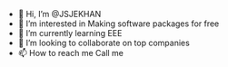 - 👋 Hi, I’m @JSJEKHAN
- 👀 I’m interested in Making software packages for free  
- 🌱 I’m currently learning EEE
- 💞️ I’m looking to collaborate on top companies
- 📫 How to reach me Call me 

<!---
JSJEKHAN/JSJEKHAN is a ✨ special ✨ repository because its `README.md` (this file) appears on your GitHub profile.
You can click the Preview link to take a look at your changes.
--->
